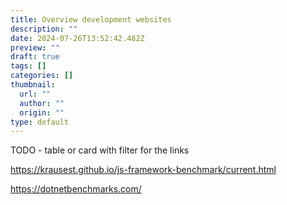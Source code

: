 ```yaml
---
title: Overview development websites
description: ""
date: 2024-07-26T13:52:42.482Z
preview: ""
draft: true
tags: []
categories: []
thumbnail:
  url: ""
  author: ""
  origin: ""
type: default
---
```


TODO - table or card with filter for the links

https://krausest.github.io/js-framework-benchmark/current.html

https://dotnetbenchmarks.com/
